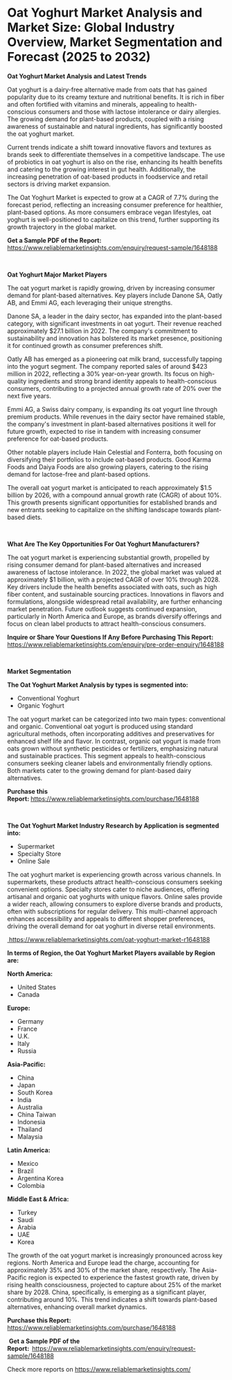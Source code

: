 <p><h1>Oat Yoghurt Market Analysis and Market Size: Global Industry Overview, Market Segmentation and Forecast (2025 to 2032)</h1></p><p><strong>Oat Yoghurt Market Analysis and Latest Trends</strong></p>
<p><p>Oat yoghurt is a dairy-free alternative made from oats that has gained popularity due to its creamy texture and nutritional benefits. It is rich in fiber and often fortified with vitamins and minerals, appealing to health-conscious consumers and those with lactose intolerance or dairy allergies. The growing demand for plant-based products, coupled with a rising awareness of sustainable and natural ingredients, has significantly boosted the oat yoghurt market.</p><p>Current trends indicate a shift toward innovative flavors and textures as brands seek to differentiate themselves in a competitive landscape. The use of probiotics in oat yoghurt is also on the rise, enhancing its health benefits and catering to the growing interest in gut health. Additionally, the increasing penetration of oat-based products in foodservice and retail sectors is driving market expansion.</p><p>The Oat Yoghurt Market is expected to grow at a CAGR of 7.7% during the forecast period, reflecting an increasing consumer preference for healthier, plant-based options. As more consumers embrace vegan lifestyles, oat yoghurt is well-positioned to capitalize on this trend, further supporting its growth trajectory in the global market.</p></p>
<p><strong>Get a Sample PDF of the Report:&nbsp;</strong> <a href="https://www.reliablemarketinsights.com/enquiry/request-sample/1648188?utm_campaign=3193&utm_medium=2&utm_source=Github&utm_content=ia&utm_term=07042025&utm_id=oat-yoghurt">https://www.reliablemarketinsights.com/enquiry/request-sample/1648188</a></p>
<p>&nbsp;</p>
<p><strong>Oat Yoghurt Major Market Players</strong></p>
<p><p>The oat yogurt market is rapidly growing, driven by increasing consumer demand for plant-based alternatives. Key players include Danone SA, Oatly AB, and Emmi AG, each leveraging their unique strengths.</p><p>Danone SA, a leader in the dairy sector, has expanded into the plant-based category, with significant investments in oat yogurt. Their revenue reached approximately $27.1 billion in 2022. The company's commitment to sustainability and innovation has bolstered its market presence, positioning it for continued growth as consumer preferences shift.</p><p>Oatly AB has emerged as a pioneering oat milk brand, successfully tapping into the yogurt segment. The company reported sales of around $423 million in 2022, reflecting a 30% year-on-year growth. Its focus on high-quality ingredients and strong brand identity appeals to health-conscious consumers, contributing to a projected annual growth rate of 20% over the next five years.</p><p>Emmi AG, a Swiss dairy company, is expanding its oat yogurt line through premium products. While revenues in the dairy sector have remained stable, the company's investment in plant-based alternatives positions it well for future growth, expected to rise in tandem with increasing consumer preference for oat-based products.</p><p>Other notable players include Hain Celestial and Fonterra, both focusing on diversifying their portfolios to include oat-based products. Good Karma Foods and Daiya Foods are also growing players, catering to the rising demand for lactose-free and plant-based options.</p><p>The overall oat yogurt market is anticipated to reach approximately $1.5 billion by 2026, with a compound annual growth rate (CAGR) of about 10%. This growth presents significant opportunities for established brands and new entrants seeking to capitalize on the shifting landscape towards plant-based diets.</p></p>
<p>&nbsp;</p>
<p><strong>What Are The Key Opportunities For Oat Yoghurt Manufacturers?</strong></p>
<p><p>The oat yogurt market is experiencing substantial growth, propelled by rising consumer demand for plant-based alternatives and increased awareness of lactose intolerance. In 2022, the global market was valued at approximately $1 billion, with a projected CAGR of over 10% through 2028. Key drivers include the health benefits associated with oats, such as high fiber content, and sustainable sourcing practices. Innovations in flavors and formulations, alongside widespread retail availability, are further enhancing market penetration. Future outlook suggests continued expansion, particularly in North America and Europe, as brands diversify offerings and focus on clean label products to attract health-conscious consumers.</p></p>
<p><strong>Inquire or Share Your Questions If Any Before Purchasing This Report:</strong> <a href="https://www.reliablemarketinsights.com/enquiry/pre-order-enquiry/1648188?utm_campaign=3193&utm_medium=2&utm_source=Github&utm_content=ia&utm_term=07042025&utm_id=oat-yoghurt">https://www.reliablemarketinsights.com/enquiry/pre-order-enquiry/1648188</a></p>
<p>&nbsp;</p>
<p><strong>Market Segmentation</strong></p>
<p><strong>The Oat Yoghurt Market Analysis by types is segmented into:</strong></p>
<p><ul><li>Conventional Yoghurt</li><li>Organic Yoghurt</li></ul></p>
<p><p>The oat yogurt market can be categorized into two main types: conventional and organic. Conventional oat yogurt is produced using standard agricultural methods, often incorporating additives and preservatives for enhanced shelf life and flavor. In contrast, organic oat yogurt is made from oats grown without synthetic pesticides or fertilizers, emphasizing natural and sustainable practices. This segment appeals to health-conscious consumers seeking cleaner labels and environmentally friendly options. Both markets cater to the growing demand for plant-based dairy alternatives.</p></p>
<p><strong>Purchase this Report:&nbsp;</strong><a href="https://www.reliablemarketinsights.com/purchase/1648188?utm_campaign=3193&utm_medium=2&utm_source=Github&utm_content=ia&utm_term=07042025&utm_id=oat-yoghurt">https://www.reliablemarketinsights.com/purchase/1648188</a></p>
<p>&nbsp;</p>
<p><strong>The Oat Yoghurt Market Industry Research by Application is segmented into:</strong></p>
<p><ul><li>Supermarket</li><li>Specialty Store</li><li>Online Sale</li></ul></p>
<p><p>The oat yoghurt market is experiencing growth across various channels. In supermarkets, these products attract health-conscious consumers seeking convenient options. Specialty stores cater to niche audiences, offering artisanal and organic oat yoghurts with unique flavors. Online sales provide a wider reach, allowing consumers to explore diverse brands and products, often with subscriptions for regular delivery. This multi-channel approach enhances accessibility and appeals to different shopper preferences, driving the overall demand for oat yoghurt in diverse retail environments.</p></p>
<p><a href="https://www.reliablemarketinsights.com/oat-yoghurt-market-r1648188?utm_campaign=3193&utm_medium=2&utm_source=Github&utm_content=ia&utm_term=07042025&utm_id=oat-yoghurt">&nbsp;https://www.reliablemarketinsights.com/oat-yoghurt-market-r1648188</a></p>
<p><strong>In terms of Region, the Oat Yoghurt Market Players available by Region are:</strong></p>
<p>
    <p> <strong> North America: </strong>
        <ul>
            <li>United States</li>
            <li>Canada</li>
        </ul>
        </p> 
    <p> <strong> Europe: </strong>
        <ul>
            <li>Germany</li>
            <li>France</li>
            <li>U.K.</li>
            <li>Italy</li>
            <li>Russia</li>
        </ul>
        </p> 
    <p> <strong> Asia-Pacific: </strong>
        <ul>
            <li>China</li>
            <li>Japan</li>
            <li>South Korea</li>
            <li>India</li>
            <li>Australia</li>
            <li>China Taiwan</li>
            <li>Indonesia</li>
            <li>Thailand</li>
            <li>Malaysia</li>
        </ul>
        </p> 
    <p> <strong> Latin America: </strong>
        <ul>
            <li>Mexico</li>
            <li>Brazil</li>
            <li>Argentina Korea</li>
            <li>Colombia</li>
        </ul>
        </p> 
    <p> <strong> Middle East & Africa: </strong>
        <ul>
            <li>Turkey</li>
            <li>Saudi</li>
            <li>Arabia</li>
            <li>UAE</li>
            <li>Korea</li>
        </ul>
    </p>
    </p>
<p><p>The growth of the oat yogurt market is increasingly pronounced across key regions. North America and Europe lead the charge, accounting for approximately 35% and 30% of the market share, respectively. The Asia-Pacific region is expected to experience the fastest growth rate, driven by rising health consciousness, projected to capture about 25% of the market share by 2028. China, specifically, is emerging as a significant player, contributing around 10%. This trend indicates a shift towards plant-based alternatives, enhancing overall market dynamics.</p></p>
<p><strong>Purchase this Report: </strong><a href="https://www.reliablemarketinsights.com/purchase/1648188?utm_campaign=3193&utm_medium=2&utm_source=Github&utm_content=ia&utm_term=07042025&utm_id=oat-yoghurt">https://www.reliablemarketinsights.com/purchase/1648188</a></p>
<p>&nbsp;<strong>Get a Sample PDF of the Report:&nbsp;&nbsp;</strong><a href="https://www.reliablemarketinsights.com/enquiry/request-sample/1648188?utm_campaign=3193&utm_medium=2&utm_source=Github&utm_content=ia&utm_term=07042025&utm_id=oat-yoghurt">https://www.reliablemarketinsights.com/enquiry/request-sample/1648188</a></p>
<p><strong></strong></p>
<p>Check more reports on <a href="https://www.reliablemarketinsights.com/?utm_campaign=3193&utm_medium=2&utm_source=Github&utm_content=ia&utm_term=07042025&utm_id=oat-yoghurt">https://www.reliablemarketinsights.com/</a></p>